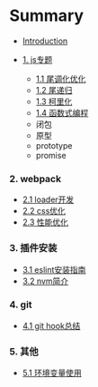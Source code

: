 # Summary

* [Introduction](./README.md)

* [1. js专题](./js/js.md)
  * [1.1 尾调化优化](./js/js.md#尾调化优化)
  * [1.2 尾递归](./js/js.md#尾递归)
  * [1.3 柯里化](./js/js.md#函数柯里化)
  * [1.4 函数式编程](./js/js.md#函数式编程)
  * 闭包
  * 原型
  * prototype
  * promise

### 2. webpack

* [2.1 loader开发]()
* [2.2 css优化]()
* [2.3 性能优化]()

### 3. 插件安装

* [3.1 eslint安装指南](./plugins/eslint.md)
* [3.2 nvm简介]()

### 4. git
* [4.1 git hook总结](https://github.com/mosikoo/blog/git)

### 5. 其他
* [5.1 环境变量使用](./others/path.md)

